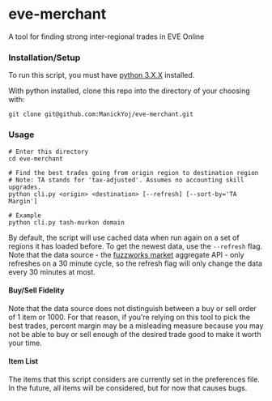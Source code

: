 # eve-merchant
A tool for finding strong inter-regional trades in EVE Online

### Installation/Setup

To run this script, you must have [python 3.X.X](https://www.python.org/downloads/) installed.

With python installed, clone this repo into the directory of your choosing with:

`git clone git@github.com:ManickYoj/eve-merchant.git`

### Usage

```
# Enter this directory
cd eve-merchant

# Find the best trades going from origin region to destination region
# Note: TA stands for 'tax-adjusted'. Assumes no accounting skill upgrades.
python cli.py <origin> <destination> [--refresh] [--sort-by='TA Margin']

# Example
python cli.py tash-murkon domain
```

By default, the script will use cached data when run again on a set of regions it has loaded before. To get the newest data, use the `--refresh` flag. Note that the data source - the [fuzzworks market](https://market.fuzzwork.co.uk/) aggregate API - only refreshes on a 30 minute cycle, so the refresh flag will only change the data every 30 minutes at most.


#### Buy/Sell Fidelity
Note that the data source does not distinguish between a buy or sell order of 1 item or 1000. For that reason, if you're relying on this tool to pick the best trades, percent margin may be a misleading measure because you may not be able to buy or sell enough of the desired trade good to make it worth your time.

#### Item List
The items that this script considers are currently set in the preferences file. In the future, all items will be considered, but for now that causes bugs.